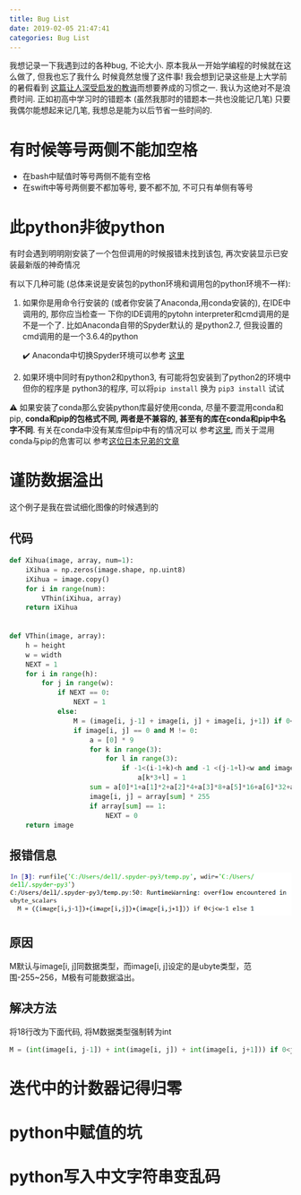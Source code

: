```yaml
---
title: Bug List
date: 2019-02-05 21:47:41
categories: Bug List
---
```


我想记录一下我遇到过的各种bug, 不论大小. 原本我从一开始学编程的时候就在这么做了, 但我也忘了我什么
时候竟然怠慢了这件事! 我会想到记录这些是上大学前的暑假看到
[这篇让人深受启发的教诲](https://zhuanlan.zhihu.com/p/22266788)而想要养成的习惯之一.
我认为这绝对不是浪费时间. 正如初高中学习时的错题本 (虽然我那时的错题本一共也没能记几笔)
只要我偶尔能想起来记几笔, 我想总是能为以后节省一些时间的.

<!-- More -->

# 有时候等号两侧不能加空格

- 在bash中赋值时等号两侧不能有空格
- 在swift中等号两侧要不都加等号, 要不都不加, 不可只有单侧有等号

# 此python非彼python

有时会遇到明明刚安装了一个包但调用的时候报错未找到该包, 再次安装显示已安装最新版的神奇情况

有以下几种可能 (总体来说是安装包的python环境和调用包的python环境不一样):

1. 如果你是用命令行安装的 (或者你安装了Anaconda,用conda安装的), 在IDE中调用的, 那你应当检查一
   下你的IDE调用的pytohn interpreter和cmd调用的是不是一个了. 比如Anaconda自带的Spyder默认的
   是python2.7, 但我设置的cmd调用的是一个3.6.4的python

   :heavy_check_mark: Anaconda中切换Spyder环境可以参考
   [这里](https://www.zhihu.com/question/49144687)
2. 如果环境中同时有python2和python3, 有可能将包安装到了python2的环境中但你的程序是
   python3的程序, 可以将`pip install` 换为 `pip3 install` 试试

:warning: 如果安装了conda那么安装python库最好使用conda, 尽量不要混用conda和pip,
**conda和pip的包格式不同, 两者是不兼容的, 甚至有的库在conda和pip中名字不同**.
有关在conda中没有某库但pip中有的情况可以
参考[这里](https://www.zhihu.com/question/49144687), 而关于混用conda与pip的危害可以
参考[这位日本兄弟的文章](http://onoz000.hatenablog.com/entry/2018/02/11/142347)

# 谨防数据溢出

这个例子是我在尝试细化图像的时候遇到的

## 代码

```python
def Xihua(image, array, num=1):
    iXihua = np.zeros(image.shape, np.uint8)
    iXihua = image.copy()
    for i in range(num):
        VThin(iXihua, array)
    return iXihua


def VThin(image, array):
    h = height
    w = width
    NEXT = 1
    for i in range(h):
        for j in range(w):
            if NEXT == 0:
                NEXT = 1
            else:
                M = (image[i, j-1] + image[i, j] + image[i, j+1]) if 0<j<w-1 else 1
                if image[i, j] == 0 and M != 0:
                    a = [0] * 9
                    for k in range(3):
                        for l in range(3):
                            if -1<(i-1+k)<h and -1 <(j-1+l)<w and image[i-1+k, j-1+l]==255:
                                a[k*3+l] = 1
                    sum = a[0]*1+a[1]*2+a[2]*4+a[3]*8+a[5]*16+a[6]*32+a[7]*64+a[8]*128
                    image[i, j] = array[sum] * 255
                    if array[sum] == 1:
                        NEXT = 0
    return image
```

## 报错信息

![报错信息](Bug-List/图像细化代码的报错.png)

## 原因

M默认与image[i, j]同数据类型，而image[i, j]设定的是ubyte类型，范围-255~256，M极有可能数据溢出。

## 解决方法

将18行改为下面代码, 将M数据类型强制转为int

```python
M = (int(image[i, j-1]) + int(image[i, j]) + int(image[i, j+1])) if 0<j<w-1 else 1
```

<!-- TODO -->

# 迭代中的计数器记得归零

# python中赋值的坑

# python写入中文字符串变乱码